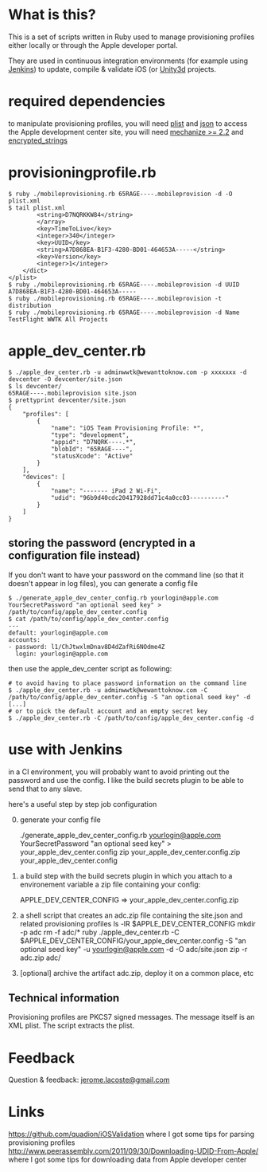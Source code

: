 # What is this? #

This is a set of scripts written in Ruby used to manage provisioning profiles either locally or through the Apple developer portal.

They are used in continuous integration environments (for example using [Jenkins](http://jenkins-ci.org)) to update, compile & validate iOS (or [Unity3d](http://unity3d.com) projects.

# required dependencies #

to manipulate provisioning profiles, you will need [plist](http://plist.rubyforge.org/Plist.html) and [json](http://flori.github.com/json/)
to access the Apple development center site, you will need [mechanize >= 2.2](http://mechanize.rubyforge.org/) and [encrypted_strings](https://github.com/pluginaweek/encrypted_strings)

# provisioningprofile.rb #

	$ ruby ./mobileprovisioning.rb 65RAGE----.mobileprovision -d -O plist.xml
	$ tail plist.xml
			<string>D7NQRKKW84</string>
			</array>
			<key>TimeToLive</key>
			<integer>340</integer>
			<key>UUID</key>
			<string>A7D868EA-B1F3-4280-BD01-464653A-----</string>
			<key>Version</key>
			<integer>1</integer>
		</dict>
	</plist>
	$ ruby ./mobileprovisioning.rb 65RAGE----.mobileprovision -d UUID
	A7D868EA-B1F3-4280-BD01-464653A-----
	$ ruby ./mobileprovisioning.rb 65RAGE----.mobileprovision -t
	distribution
	$ ruby ./mobileprovisioning.rb 65RAGE----.mobileprovision -d Name
	TestFlight WWTK All Projects

# apple_dev_center.rb #

	$ ./apple_dev_center.rb -u adminwwtk@wewanttoknow.com -p xxxxxxx -d devcenter -O devcenter/site.json
	$ ls devcenter/
	65RAGE----.mobileprovision site.json
	$ prettyprint devcenter/site.json
	{
	    "profiles": [
	        {
	            "name": "iOS Team Provisioning Profile: *",
	            "type": "development",
				"appid": "D7NQRK----.*",
	            "blobId": "65RAGE----",
	            "statusXcode": "Active"
	        }
	    ],
	    "devices": [
	        {
	            "name": "------- iPad 2 Wi-Fi",
	            "udid": "96b9d40cdc20417928dd71c4a0cc03----------"
	        }
	    ]
	}

## storing the password (encrypted in a configuration file instead) ##

If you don't want to have your password on the command line (so that it doesn't appear in log files), you can generate a config file

	$ ./generate_apple_dev_center_config.rb yourlogin@apple.com YourSecretPassword "an optional seed key" > /path/to/config/apple_dev_center.config
	$ cat /path/to/config/apple_dev_center.config
	--- 
	default: yourlogin@apple.com
	accounts: 
	- password: l1/ChJtwxlmDnav8D4dZafRi6NOdme4Z
	  login: yourlogin@apple.com

then use the apple_dev_center script as following:

	# to avoid having to place password information on the command line
	$ ./apple_dev_center.rb -u adminwwtk@wewanttoknow.com -C /path/to/config/apple_dev_center.config -S "an optional seed key" -d
	[...]
	# or to pick the default account and an empty secret key
	$ ./apple_dev_center.rb -C /path/to/config/apple_dev_center.config -d
	
# use with Jenkins #

in a CI environment, you will probably want to avoid printing out the password and use the config. I like the build secrets plugin to be able to send that to any slave.
	
here's a useful step by step job configuration

0. generate your config file

	./generate_apple_dev_center_config.rb yourlogin@apple.com YourSecretPassword "an optional seed key" > your_apple_dev_center.config
	zip your_apple_dev_center.config.zip your_apple_dev_center.config

1. a build step with the build secrets plugin in which you attach to a environement variable a zip file containing your config:

    APPLE_DEV_CENTER_CONFIG => your_apple_dev_center.config.zip

2. a shell script that creates an adc.zip file containing the site.json and related provisioning profiles
	ls -lR $APPLE_DEV_CENTER_CONFIG
	mkdir -p adc
	rm -f adc/*
	ruby ./apple_dev_center.rb -C $APPLE_DEV_CENTER_CONFIG/your_apple_dev_center.config -S "an optional seed key" -u yourlogin@apple.com -d -O adc/site.json
	zip -r adc.zip adc/

3. [optional] archive the artifact adc.zip, deploy it on a common place, etc

## Technical information ##

Provisioning profiles are PKCS7 signed messages. The message itself is an XML plist. The script extracts the plist.

	

# Feedback #

Question & feedback: jerome.lacoste@gmail.com

# Links #

https://github.com/quadion/iOSValidation where I got some tips for parsing provisioning profiles
http://www.peerassembly.com/2011/09/30/Downloading-UDID-From-Apple/ where I got some tips for downloading data from Apple developer center